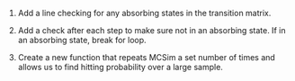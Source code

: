 1. Add a line checking for any absorbing states in the transition matrix.

2. Add a check after each step to make sure not in an absorbing state. If in an absorbing state, break for loop.

3. Create a new function that repeats MCSim a set number of times and allows us to find hitting probability over a large sample.
